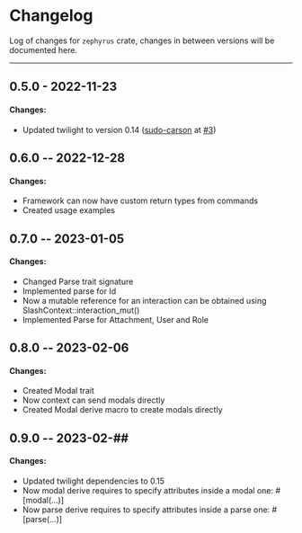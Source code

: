 # Changelog

Log of changes for ``zephyrus`` crate, changes in between versions will be documented here.

---

## 0.5.0 - 2022-11-23

#### Changes:
- Updated twilight to version 0.14 ([sudo-carson] at [#3])


## 0.6.0 -- 2022-12-28

#### Changes:
- Framework can now have custom return types from commands
- Created usage examples

## 0.7.0 -- 2023-01-05

#### Changes:
- Changed Parse trait signature
- Implemented parse for Id<AttachmentMarker>
- Now a mutable reference for an interaction can be obtained using SlashContext::interaction_mut()
- Implemented Parse for Attachment, User and Role

## 0.8.0 -- 2023-02-06

#### Changes:
- Created Modal trait
- Now context can send modals directly
- Created Modal derive macro to create modals directly

## 0.9.0 -- 2023-02-##

#### Changes:
- Updated twilight dependencies to 0.15
- Now modal derive requires to specify attributes inside a modal one: #[modal(...)]
- Now parse derive requires to specify attributes inside a parse one: #[parse(...)]

<!-- contributors -->
[sudo-carson]: https://github.com/sudo-carson

<!-- Pull requests -->
[#3]: https://github.com/AlvaroMS25/zephyrus/pull/3
